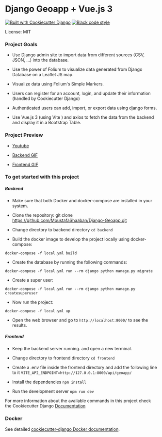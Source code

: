 # Django Geoapp + Vue.js 3

[![Built with Cookiecutter Django](https://img.shields.io/badge/built%20with-Cookiecutter%20Django-ff69b4.svg?logo=cookiecutter)](https://github.com/cookiecutter/cookiecutter-django/)
[![Black code style](https://img.shields.io/badge/code%20style-black-000000.svg)](https://github.com/ambv/black)

License: MIT


###  Project Goals

* Use Django admin site to import data from different sources (CSV, JSON, ...) into the database.

* Use the power of Folium to visualize data generated from Django Database on a Leaflet JS map.

* Visualize data using Folium's Simple Markers.

* Users can register for an account, login, and update their information (handled by Cookiecutter Django)

* Authenticated users can add, import, or export data using django forms.

* Use Vue.js 3 (using Vite ) and axios to fetch the data from the backend and display it in a Bootstrap Table.

### Project Preview

* [Youtube](https://www.youtube.com/watch?v=dqDSYeppbGI)

* [Backend GIF](./geoapp-backend.gif)

* [Frontend GIF](./geoapp-frontend.gif)



### To get started with this project

##### Backend

* Make sure that both Docker and docker-compose are installed in your system.

* Clone the repository: git clone https://github.com/MoustafaShaaban/Django-Geoapp.git

* Change directory to backend directory ``` cd backend ```

* Build the docker image to develop the project locally using docker-compose:

``` docker-compose -f local.yml build ```

* Create the database by running the following commands:

` docker-compose -f local.yml run --rm django python manage.py migrate `

* Create a super user:

` docker-compose -f local.yml run --rm django python manage.py createsuperuser `

* Now run the project:

``` docker-compose -f local.yml up ```

* Open the web browser and go to ` http://localhost:8000/ ` to see the results.


##### Frontend

* Keep the backend server running. and open a new terminal.

* Change directory to frontend directory ``` cd frontend ```

* Create a .env file inside the frontend directory and add the following line to it ``` VITE_API_ENDPOINT=http://127.0.0.1:8000/api/geoapp/ ```

* Install the dependencies ``` npm install ```

* Run the development server ``` npm run dev ```


For more information about the available commands in this project check the Cookiecutter Django [Documentation](https://cookiecutter-django.readthedocs.io/en/latest/developing-locally-docker.html#build-the-stack)



### Docker

See detailed [cookiecutter-django Docker documentation](http://cookiecutter-django.readthedocs.io/en/latest/deployment-with-docker.html).
